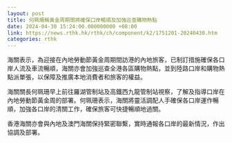 ```yaml
---
layout: post
title: 何珮珊稱黃金周期間將確保口岸暢順及加強巡查購物熱點
date: 2024-04-30 15:24:00.000000000 +08:00
link: https://news.rthk.hk/rthk/ch/component/k2/1751201-20240430.htm
categories: rthk
---
```


海關表示，為迎接在內地勞動節黃金周期間訪港的內地旅客，已制訂措施確保各口岸人流及車流暢順，海關亦會加強巡查全港各區購物熱點，並到陸路口岸和購物熱點派單張，以保障及推廣本地消費者和旅客的權益。

海關關長何珮珊早上前往羅湖管制站及高鐵西九龍管制站視察，了解及指導口岸在內地勞動節黃金周的部署。何珮珊表示，海關將靈活調配人手確保各口岸運作暢順，加強各口岸的清關工作，確保旅客可快捷暢順地過關。

香港海關亦會與內地及澳門海關保持緊密聯繫，實時通報各口岸的最新情況，作出協調及部署。
